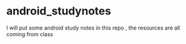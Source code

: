 # android_studynotes
I will put some android study notes in this repo , the resources are all coming from class
